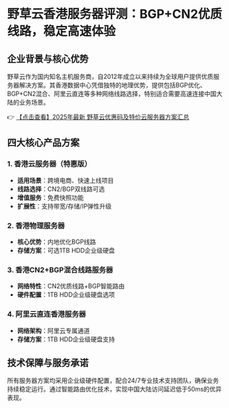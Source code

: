 # 野草云香港服务器评测：BGP+CN2优质线路，稳定高速体验

## 企业背景与核心优势

野草云作为国内知名主机服务商，自2012年成立以来持续为全球用户提供优质服务器解决方案。其香港数据中心凭借独特的地理优势，提供包括BGP优化、BGP+CN2混合、阿里云直连等多种网络线路选择，特别适合需要高速连接中国大陆的业务场景。

👉 [【点击查看】2025年最新 野草云优惠码及特价云服务器方案汇总](https://bit.ly/yecaoyun)

## 四大核心产品方案

### 1. 香港云服务器（特惠版）
- **适用场景**：跨境电商、快速上线项目
- **线路选择**：CN2/BGP双线路可选
- **增值服务**：免费快照功能
- **扩展性**：支持带宽/存储/IP弹性升级

### 2. 香港物理服务器
- **核心优势**：内地优化BGP线路
- **存储方案**：可选1TB HDD企业级硬盘

### 3. 香港CN2+BGP混合线路服务器
- **网络特性**：CN2优质线路+BGP智能路由
- **硬件配置**：1TB HDD企业级硬盘选项

### 4. 阿里云直连香港服务器
- **网络架构**：阿里云专属通道
- **存储方案**：1TB HDD企业级硬盘支持

## 技术保障与服务承诺
所有服务器方案均采用企业级硬件配置，配合24/7专业技术支持团队，确保业务持续稳定运行。通过智能路由优化技术，实现中国大陆访问延迟低于50ms的优异表现。